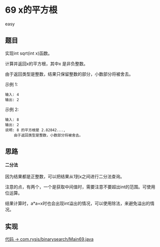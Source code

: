 # 69 x的平方根

easy

## 题目

实现int sqrt(int x)函数。

计算并返回x的平方根，其中x 是非负整数。

由于返回类型是整数，结果只保留整数的部分，小数部分将被舍去。

示例 1:
```
输入: 4
输出: 2
```
示例 2:
```
输入: 8
输出: 2
说明: 8 的平方根是 2.82842..., 
    由于返回类型是整数，小数部分将被舍去。
```

## 思路

#### 二分法

因为结果都是正整数，可以把结果从1到x之间进行二分法查询。

注意的点，有两个，一个是获取中间值时，需要注意不要超出int的范围。可使用位运算。

结果计算时，a*a=x时也会出现int溢出的情况，可以使用除法，来避免溢出的情况。

## 实现

[代码 -> com.rysis/binarysearch/Main69.java](../../src/com/rysis/binarysearch/Main69.java)